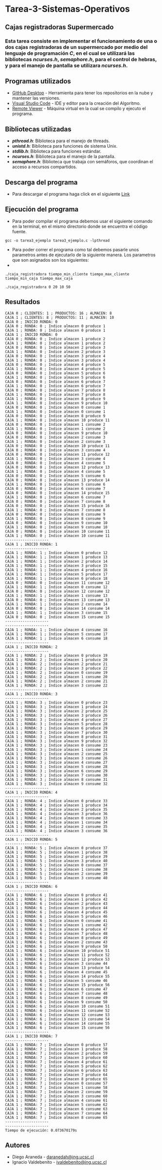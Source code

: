 # Tarea-3-Sistemas-Operativos
## Cajas registradoras Supermercado
### Esta tarea consiste en implementar el funcionamiento de una o dos cajas registradoras de un supermercado por medio del lenguaje de programación ***C***, en el cual se utilizará las bibliotecas  ***ncurses.h***, ***semaphore.h***, para el control de hebras, y para el manejo de pantalla se utilizara ***ncurses.h***.

## Programas utilizados

* [GitHub Desktop](https://desktop.github.com/) - Herramienta para tener los repositorios en la nube y mantener las versiones.
* [Visual Studio Code](https://visualstudio.microsoft.com/es/) - IDE y editor para la creación del Algoritmo.
* [Remote Viewer]() - Máquina virtual en la cual se compilo y ejecuto el programa.

## Bibliotecas utilizadas

* ***pthread.h***: Biblioteca para el manejo de threads.
* ***unistd.h***: Biblioteca para funciones de sistema Unix.
* ***stdlib.h***: Biblioteca para funciones estándar.
* ***ncurses.h***: Biblioteca para el manejo de la pantalla.
* ***semaphore.h***: Biblioteca que trabaja con semáforos, que coordinan el acceso a recursos compartidos.

## Descarga del programa 

* Para descargar el programa haga click en el siguiente [Link]()

## Ejecución del programa

* Para poder compilar el programa debemos usar el siguiente comando en la terminal, en el mismo directorio donde se encuentra el código fuente.
```
gcc -o tarea3_ejemplo tarea3_ejemplo.c -lpthread
```

* Para poder correr el programa como tal debemos pasarle unos parametros antes de ejecutarlo de la siguiente manera. Los parametros que son asignados son los siguientes:
* 
```
./caja_registradora tiempo_min_cliente tiempo_max_cliente tiempo_min_caja tiempo_max_caja
```

```
./caja_registradora 0 20 10 50
```

## Resultados
```
CAJA 0 ; CLIENTES: 1 ; PRODUCTOS: 16 ; ALMACEN: 8
CAJA 1 ; CLIENTES: 8 ; PRODUCTOS: 11 ; ALMACEN: 10
CAJA 0 ; INICIO RONDA: 0
CAJA 0 ; RONDA: 0 ; Indice almacen 0 produce 1
CAJA 1 ; RONDA: 0 ; Indice almacen 0 produce 1
CAJA 1 ; INICIO RONDA: 0
CAJA 0 ; RONDA: 0 ; Indice almacen 1 produce 2
CAJA 1 ; RONDA: 0 ; Indice almacen 1 produce 2
CAJA 0 ; RONDA: 0 ; Indice almacen 2 produce 3
CAJA 1 ; RONDA: 0 ; Indice almacen 2 produce 3
CAJA 0 ; RONDA: 0 ; Indice almacen 3 produce 4
CAJA 1 ; RONDA: 0 ; Indice almacen 3 produce 4
CAJA 0 ; RONDA: 0 ; Indice almacen 4 produce 5
CAJA 1 ; RONDA: 0 ; Indice almacen 4 produce 5
CAJA 0 ; RONDA: 0 ; Indice almacen 5 produce 6
CAJA 1 ; RONDA: 0 ; Indice almacen 5 produce 6
CAJA 0 ; RONDA: 0 ; Indice almacen 6 produce 7
CAJA 1 ; RONDA: 0 ; Indice almacen 6 produce 7
CAJA 0 ; RONDA: 0 ; Indice almacen 7 produce 8
CAJA 1 ; RONDA: 0 ; Indice almacen 7 produce 8
CAJA 1 ; RONDA: 0 ; Indice almacen 8 produce 9
CAJA 1 ; RONDA: 0 ; Indice almacen 9 produce 10
CAJA 0 ; RONDA: 0 ; Indice almacen 0 consume 1
CAJA 1 ; RONDA: 0 ; Indice almacen 0 consume 1
CAJA 0 ; RONDA: 0 ; Indice almacen 8 produce 9
CAJA 1 ; RONDA: 0 ; Indice almacen 10 produce 11
CAJA 0 ; RONDA: 0 ; Indice almacen 1 consume 2
CAJA 1 ; RONDA: 0 ; Indice almacen 1 consume 2
CAJA 0 ; RONDA: 0 ; Indice almacen 9 produce 10
CAJA 0 ; RONDA: 0 ; Indice almacen 2 consume 3
CAJA 1 ; RONDA: 0 ; Indice almacen 2 consume 3
CAJA 0 ; RONDA: 0 ; Indice almacen 10 produce 11
CAJA 0 ; RONDA: 0 ; Indice almacen 3 consume 4
CAJA 0 ; RONDA: 0 ; Indice almacen 11 produce 12
CAJA 1 ; RONDA: 0 ; Indice almacen 3 consume 4
CAJA 0 ; RONDA: 0 ; Indice almacen 4 consume 5
CAJA 0 ; RONDA: 0 ; Indice almacen 12 produce 13
CAJA 1 ; RONDA: 0 ; Indice almacen 4 consume 5
CAJA 0 ; RONDA: 0 ; Indice almacen 5 consume 6
CAJA 0 ; RONDA: 0 ; Indice almacen 13 produce 14
CAJA 1 ; RONDA: 0 ; Indice almacen 5 consume 6
CAJA 0 ; RONDA: 0 ; Indice almacen 6 consume 7
CAJA 0 ; RONDA: 0 ; Indice almacen 14 produce 15
CAJA 1 ; RONDA: 0 ; Indice almacen 6 consume 7
CAJA 0 ; RONDA: 0 ; Indice almacen 7 consume 8
CAJA 0 ; RONDA: 0 ; Indice almacen 15 produce 16
CAJA 1 ; RONDA: 0 ; Indice almacen 7 consume 8
CAJA 0 ; RONDA: 0 ; Indice almacen 8 consume 9
CAJA 1 ; RONDA: 0 ; Indice almacen 8 consume 9
CAJA 0 ; RONDA: 0 ; Indice almacen 9 consume 10
CAJA 1 ; RONDA: 0 ; Indice almacen 9 consume 10
CAJA 0 ; RONDA: 0 ; Indice almacen 10 consume 11
CAJA 1 ; RONDA: 0 ; Indice almacen 10 consume 11
--------------------
CAJA 1 ; INICIO RONDA: 1
--------------------
CAJA 1 ; RONDA: 1 ; Indice almacen 0 produce 12
CAJA 1 ; RONDA: 1 ; Indice almacen 1 produce 13
CAJA 1 ; RONDA: 1 ; Indice almacen 2 produce 14
CAJA 1 ; RONDA: 1 ; Indice almacen 3 produce 15
CAJA 1 ; RONDA: 1 ; Indice almacen 4 produce 16
CAJA 1 ; RONDA: 1 ; Indice almacen 5 produce 17
CAJA 1 ; RONDA: 1 ; Indice almacen 6 produce 18
CAJA 0 ; RONDA: 0 ; Indice almacen 11 consume 12
CAJA 1 ; RONDA: 1 ; Indice almacen 0 consume 12
CAJA 0 ; RONDA: 0 ; Indice almacen 12 consume 12
CAJA 1 ; RONDA: 1 ; Indice almacen 1 consume 13
CAJA 0 ; RONDA: 0 ; Indice almacen 13 consume 13
CAJA 1 ; RONDA: 1 ; Indice almacen 2 consume 14
CAJA 0 ; RONDA: 0 ; Indice almacen 14 consume 14
CAJA 1 ; RONDA: 1 ; Indice almacen 3 consume 15
CAJA 0 ; RONDA: 0 ; Indice almacen 15 consume 15
--------------------
--------------------
CAJA 1 ; RONDA: 1 ; Indice almacen 4 consume 16
CAJA 1 ; RONDA: 1 ; Indice almacen 5 consume 17
CAJA 1 ; RONDA: 1 ; Indice almacen 6 consume 18
--------------------
CAJA 1 ; INICIO RONDA: 2
--------------------
CAJA 1 ; RONDA: 2 ; Indice almacen 0 produce 19
CAJA 1 ; RONDA: 2 ; Indice almacen 1 produce 20
CAJA 1 ; RONDA: 2 ; Indice almacen 2 produce 21
CAJA 1 ; RONDA: 2 ; Indice almacen 3 produce 22
CAJA 1 ; RONDA: 2 ; Indice almacen 0 consume 19
CAJA 1 ; RONDA: 2 ; Indice almacen 1 consume 20
CAJA 1 ; RONDA: 2 ; Indice almacen 2 consume 21
CAJA 1 ; RONDA: 2 ; Indice almacen 3 consume 22
--------------------
CAJA 1 ; INICIO RONDA: 3
--------------------
CAJA 1 ; RONDA: 3 ; Indice almacen 0 produce 23
CAJA 1 ; RONDA: 3 ; Indice almacen 1 produce 24
CAJA 1 ; RONDA: 3 ; Indice almacen 2 produce 25
CAJA 1 ; RONDA: 3 ; Indice almacen 3 produce 26
CAJA 1 ; RONDA: 3 ; Indice almacen 4 produce 27
CAJA 1 ; RONDA: 3 ; Indice almacen 5 produce 28
CAJA 1 ; RONDA: 3 ; Indice almacen 6 produce 29
CAJA 1 ; RONDA: 3 ; Indice almacen 7 produce 30
CAJA 1 ; RONDA: 3 ; Indice almacen 8 produce 31
CAJA 1 ; RONDA: 3 ; Indice almacen 9 produce 32
CAJA 1 ; RONDA: 3 ; Indice almacen 0 consume 23
CAJA 1 ; RONDA: 3 ; Indice almacen 1 consume 24
CAJA 1 ; RONDA: 3 ; Indice almacen 2 consume 25
CAJA 1 ; RONDA: 3 ; Indice almacen 3 consume 26
CAJA 1 ; RONDA: 3 ; Indice almacen 4 consume 27
CAJA 1 ; RONDA: 3 ; Indice almacen 5 consume 28
CAJA 1 ; RONDA: 3 ; Indice almacen 6 consume 29
CAJA 1 ; RONDA: 3 ; Indice almacen 7 consume 30
CAJA 1 ; RONDA: 3 ; Indice almacen 8 consume 31
CAJA 1 ; RONDA: 3 ; Indice almacen 9 consume 32
--------------------
CAJA 1 ; INICIO RONDA: 4
--------------------
CAJA 1 ; RONDA: 4 ; Indice almacen 0 produce 33
CAJA 1 ; RONDA: 4 ; Indice almacen 1 produce 34
CAJA 1 ; RONDA: 4 ; Indice almacen 2 produce 35
CAJA 1 ; RONDA: 4 ; Indice almacen 3 produce 36
CAJA 1 ; RONDA: 4 ; Indice almacen 0 consume 33
CAJA 1 ; RONDA: 4 ; Indice almacen 1 consume 34
CAJA 1 ; RONDA: 4 ; Indice almacen 2 consume 35
CAJA 1 ; RONDA: 4 ; Indice almacen 3 consume 36
--------------------
CAJA 1 ; INICIO RONDA: 5
--------------------
CAJA 1 ; RONDA: 5 ; Indice almacen 0 produce 37
CAJA 1 ; RONDA: 5 ; Indice almacen 1 produce 38
CAJA 1 ; RONDA: 5 ; Indice almacen 2 produce 39
CAJA 1 ; RONDA: 5 ; Indice almacen 3 produce 40
CAJA 1 ; RONDA: 5 ; Indice almacen 0 consume 37
CAJA 1 ; RONDA: 5 ; Indice almacen 1 consume 38
CAJA 1 ; RONDA: 5 ; Indice almacen 2 consume 39
CAJA 1 ; RONDA: 5 ; Indice almacen 3 consume 40
--------------------
CAJA 1 ; INICIO RONDA: 6
--------------------
CAJA 1 ; RONDA: 6 ; Indice almacen 0 produce 41
CAJA 1 ; RONDA: 6 ; Indice almacen 1 produce 42
CAJA 1 ; RONDA: 6 ; Indice almacen 2 produce 43
CAJA 1 ; RONDA: 6 ; Indice almacen 3 produce 44
CAJA 1 ; RONDA: 6 ; Indice almacen 4 produce 45
CAJA 1 ; RONDA: 6 ; Indice almacen 5 produce 46
CAJA 1 ; RONDA: 6 ; Indice almacen 0 consume 41
CAJA 1 ; RONDA: 6 ; Indice almacen 1 consume 42
CAJA 1 ; RONDA: 6 ; Indice almacen 6 produce 47
CAJA 1 ; RONDA: 6 ; Indice almacen 7 produce 48
CAJA 1 ; RONDA: 6 ; Indice almacen 8 produce 49
CAJA 1 ; RONDA: 6 ; Indice almacen 2 consume 43
CAJA 1 ; RONDA: 6 ; Indice almacen 9 produce 50
CAJA 1 ; RONDA: 6 ; Indice almacen 10 produce 51
CAJA 1 ; RONDA: 6 ; Indice almacen 11 produce 52
CAJA 1 ; RONDA: 6 ; Indice almacen 12 produce 53
CAJA 1 ; RONDA: 6 ; Indice almacen 3 consume 44
CAJA 1 ; RONDA: 6 ; Indice almacen 13 produce 54
CAJA 1 ; RONDA: 6 ; Indice almacen 4 consume 45
CAJA 1 ; RONDA: 6 ; Indice almacen 14 produce 55
CAJA 1 ; RONDA: 6 ; Indice almacen 5 consume 46
CAJA 1 ; RONDA: 6 ; Indice almacen 15 produce 56
CAJA 1 ; RONDA: 6 ; Indice almacen 6 consume 47
CAJA 1 ; RONDA: 6 ; Indice almacen 7 consume 48
CAJA 1 ; RONDA: 6 ; Indice almacen 8 consume 49
CAJA 1 ; RONDA: 6 ; Indice almacen 9 consume 50
CAJA 1 ; RONDA: 6 ; Indice almacen 10 consume 51
CAJA 1 ; RONDA: 6 ; Indice almacen 11 consume 52
CAJA 1 ; RONDA: 6 ; Indice almacen 12 consume 53
CAJA 1 ; RONDA: 6 ; Indice almacen 13 consume 54
CAJA 1 ; RONDA: 6 ; Indice almacen 14 consume 55
CAJA 1 ; RONDA: 6 ; Indice almacen 15 consume 56
--------------------
CAJA 1 ; INICIO RONDA: 7
--------------------
CAJA 1 ; RONDA: 7 ; Indice almacen 0 produce 57
CAJA 1 ; RONDA: 7 ; Indice almacen 1 produce 58
CAJA 1 ; RONDA: 7 ; Indice almacen 2 produce 59
CAJA 1 ; RONDA: 7 ; Indice almacen 3 produce 60
CAJA 1 ; RONDA: 7 ; Indice almacen 4 produce 61
CAJA 1 ; RONDA: 7 ; Indice almacen 5 produce 62
CAJA 1 ; RONDA: 7 ; Indice almacen 6 produce 63
CAJA 1 ; RONDA: 7 ; Indice almacen 7 produce 64
CAJA 1 ; RONDA: 7 ; Indice almacen 8 produce 65
CAJA 1 ; RONDA: 7 ; Indice almacen 0 consume 57
CAJA 1 ; RONDA: 7 ; Indice almacen 1 consume 58
CAJA 1 ; RONDA: 7 ; Indice almacen 2 consume 59
CAJA 1 ; RONDA: 7 ; Indice almacen 3 consume 60
CAJA 1 ; RONDA: 7 ; Indice almacen 4 consume 61
CAJA 1 ; RONDA: 7 ; Indice almacen 5 consume 62
CAJA 1 ; RONDA: 7 ; Indice almacen 6 consume 63
CAJA 1 ; RONDA: 7 ; Indice almacen 7 consume 64
CAJA 1 ; RONDA: 7 ; Indice almacen 8 consume 65
--------------------
--------------------
Tiempo de ejecución: 0.073670179s

```
## Autores
* Diego Araneda  - daranedah@ing.ucsc.cl
* Ignacio Valdebenito - ivaldebenito@ing.ucsc.cl
